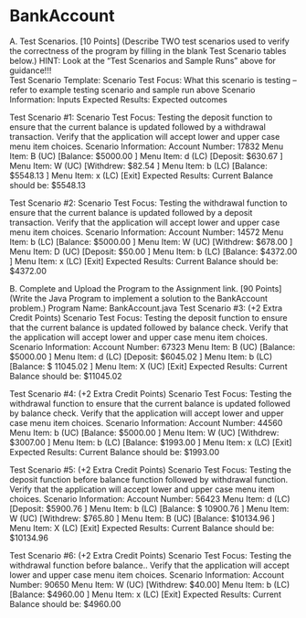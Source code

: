 # BankAccount
A.	Test Scenarios.  [10 Points]
(Describe TWO test scenarios used to verify the correctness of the program by filling in the blank Test Scenario tables below.)     HINT:  Look at the “Test Scenarios and Sample Runs” above for guidance!!!  
Test Scenario Template:
Scenario Test Focus:	What this scenario is testing – refer to example testing scenario and sample run above
Scenario Information:	Inputs
Expected Results:	Expected outcomes

 

Test Scenario #1:
Scenario Test Focus:	Testing the deposit function to ensure that the current balance is updated followed by a withdrawal transaction. Verify that the application will accept lower and upper case menu item choices.
Scenario Information:	Account Number: 17832
Menu Item: B (UC)       [Balance: $5000.00  ]
Menu Item: d (LC)       [Deposit: $630.67 ]
Menu Item: W (UC)   [Withdrew: $82.54 ]
Menu Item: b (LC)     [Balance: $5548.13 ]
Menu Item: x (LC)    [Exit]
Expected Results:	Current Balance should be: $5548.13

Test Scenario #2:
Scenario Test Focus:	Testing the withdrawal function to ensure that the current balance is updated followed by a deposit transaction. Verify that the application will accept lower and upper case menu item choices.
Scenario Information:	Account Number: 14572
Menu Item: b (LC)         [Balance: $5000.00  ]
Menu Item: W (UC)     [Withdrew: $678.00 ]
Menu Item: D (UC)     [Deposit: $50.00 ]
Menu Item: b (LC)      [Balance: $4372.00 ]
Menu Item: x (LC)     [Exit]
Expected Results:	Current Balance should be: $4372.00



B.	Complete and Upload the Program to the Assignment link. [90 Points]
(Write the Java Program to implement a solution to the BankAccount problem.)
Program Name:  BankAccount.java
Test Scenario #3:  (+2 Extra Credit Points)
Scenario Test Focus:	Testing the deposit function to ensure that the current balance is updated followed by balance check. Verify that the application will accept lower and upper case menu item choices.
Scenario Information:	Account Number: 67323
Menu Item: B (UC)     [Balance: $5000.00 ]
Menu Item: d (LC)     [Deposit: $6045.02 ]
Menu Item: b (LC)    [Balance: $ 11045.02 ]
Menu Item: X (UC)  [Exit]
Expected Results:	Current Balance should be: $11045.02

Test Scenario #4:  (+2 Extra Credit Points)
Scenario Test Focus:	Testing the withdrawal  function to ensure that the current balance is updated followed by balance check. Verify that the application will accept lower and upper case menu item choices.
Scenario Information:	Account Number: 44560
Menu Item: b (UC)      [Balance: $5000.00  ]
Menu Item: W (UC)   [Withdrew: $3007.00 ]
Menu Item: b (LC)    [Balance: $1993.00 ]
Menu Item: x (LC)   [Exit]
Expected Results:	Current Balance should be: $1993.00


Test Scenario #5:  (+2 Extra Credit Points)
Scenario Test Focus:	Testing the deposit function before balance function followed by withdrawal function. Verify that the application will accept lower and upper case menu item choices.
Scenario Information:	Account Number: 56423
Menu Item: d (LC)      [Deposit: $5900.76  ]
Menu Item: b (LC)     [Balance: $ 10900.76 ]
Menu Item: W (UC)  [Withdrew: $765.80 ]
Menu Item: B (UC)    [Balance: $10134.96 ]
Menu Item: X (LC)   [Exit]
Expected Results:	Current Balance should be: $10134.96

Test Scenario #6:  (+2 Extra Credit Points)
Scenario Test Focus:	Testing the withdrawal function before balance.. Verify that the application will accept lower and upper case menu item choices.
Scenario Information:	Account Number: 90650
Menu Item: W (UC) [Withdrew: $40.00]
Menu Item: b (LC)  [Balance: $4960.00 ]
Menu Item: x (LC) [Exit]
Expected Results:	Current Balance should be: $4960.00



